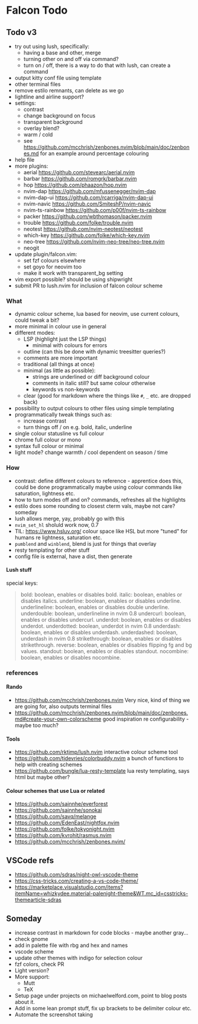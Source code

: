 # Falcon Todo

## Todo v3
- try out using lush, specifically:
  * having a base and other, merge
  * turning other on and off via command?
  * turn on / off, there is a way to do that with lush, can create a command
- output kitty conf file using template
- other terminal files
- remove estilo remnants, can delete as we go
- lightline and airline support?
- settings:
  * contrast
  * change background on focus
  * transparent background
  * overlay blend?
  * warm / cold
  * see https://github.com/mcchrish/zenbones.nvim/blob/main/doc/zenbones.md for an example around percentage colouring
- help file
- more plugins:
  * aerial https://github.com/stevearc/aerial.nvim
  * barbar https://github.com/romgrk/barbar.nvim
  * hop https://github.com/phaazon/hop.nvim
  * nvim-dap https://github.com/mfussenegger/nvim-dap
  * nvim-dap-ui https://github.com/rcarriga/nvim-dap-ui
  * nvim-navic https://github.com/SmiteshP/nvim-navic
  * nvim-ts-rainbow https://github.com/p00f/nvim-ts-rainbow
  * packer https://github.com/wbthomason/packer.nvim
  * trouble https://github.com/folke/trouble.nvim
  * neotest https://github.com/nvim-neotest/neotest
  * which-key https://github.com/folke/which-key.nvim
  * neo-tree https://github.com/nvim-neo-tree/neo-tree.nvim
  * neogit
- update plugin/falcon.vim:
  * set fzf colours elsewhere
  * set goyo for neovim too
  * make it work with transparent_bg setting
- vim export possible? should be using shipwright
- submit PR to lush.nvim for inclusion of falcon colour scheme

### What
- dynamic colour scheme, lua based for neovim, use current colours, could tweak a bit?
- more minimal in colour use in general
- different modes:
  * LSP (highlight just the LSP things)
    + minimal with colours for errors
  * outline (can this be done with dynamic treesitter queries?)
  * comments are more important
  * traditional (all things at once)
  * minimal (as little as possible):
    + strings are underlined or diff background colour
    + comments in italic still? but same colour otherwise
    + keywords vs non-keywords
  * clear (good for markdown where the things like `#`, `_` etc. are dropped back)
- possibility to output colours to other files using simple templating
- programmatically tweak things such as:
  * increase contrast
  * turn things off / on e.g. bold, italic, underline
- single colour statusline vs full colour
- chrome full colour or mono
- syntax full colour or minimal
- light mode? change warmth / cool dependent on season / time

### How
- contrast: define different colours to reference - apprentice does this, could be done programmatically maybe using colour commands like saturation, lightness etc.
- how to turn modes off and on? commands, refreshes all the highlights
- estilo does some rounding to closest cterm vals, maybe not care? someday
- lush allows merge, yay, probably go with this
- `nvim_set_hl` sholuld work now, 0.7
- TIL: https://www.hsluv.org/ colour space like HSL but more "tuned" for humans re lightness, saturation etc.
- `pumblend` and `winblend`, blend is just for things that overlay
- resty templating for other stuff
- config file is external, have a dist, then generate

#### Lush stuff
special keys:
> bold:          boolean, enables or disables bold.
> italic:        boolean, enables or disables italics.
> underline:     boolean, enables or disables underline.
> underlineline: boolean, enables or disables double underline.
> underdouble:   boolean, underlineline in nvim 0.8
> undercurl:     boolean, enables or disables undercurl.
> underdot:      boolean, enables or disables underdot.
> underdotted:   boolean, underdot in nvim 0.8
> underdash:     boolean, enables or disables underdash.
> underdashed:   boolean, underdash in nvim 0.8
> strikethrough: boolean, enables or disables strikethrough.
> reverse:       boolean, enables or disables flipping fg and bg values.
> standout:      boolean, enables or disables standout.
> nocombine:     boolean, enables or disables nocombine.

### references
#### Rando
- https://github.com/mcchrish/zenbones.nvim Very nice, kind of thing we are going for, also outputs terminal files
- https://github.com/mcchrish/zenbones.nvim/blob/main/doc/zenbones.md#create-your-own-colorscheme good inspiration re configurability - maybe too much?

#### Tools
- https://github.com/rktjmp/lush.nvim interactive colour scheme tool
- https://github.com/tjdevries/colorbuddy.nvim a bunch of functions to help with creating schemes
- https://github.com/bungle/lua-resty-template lua resty templating, says html but maybe other?

#### Colour schemes that use Lua or related
- https://github.com/sainnhe/everforest
- https://github.com/sainnhe/sonokai
- https://github.com/savq/melange
- https://github.com/EdenEast/nightfox.nvim
- https://github.com/folke/tokyonight.nvim
- https://github.com/kvrohit/rasmus.nvim
- https://github.com/mcchrish/zenbones.nvim/

## VSCode refs
- https://github.com/sdras/night-owl-vscode-theme
- https://css-tricks.com/creating-a-vs-code-theme/
- https://marketplace.visualstudio.com/items?itemName=whizkydee.material-palenight-theme&WT.mc_id=csstricks-themearticle-sdras

## Someday
* increase contrast in markdown for code blocks - maybe another gray...
* check gnome
* add in palette file with rbg and hex and names
* vscode scheme
* update other themes with indigo for selection colour
* fzf colors, check PR
* Light version?
* More support:
  * Mutt
  * TeX
* Setup page under projects on michaelwelford.com, point to blog posts about it.
* Add in some lean prompt stuff, fix up brackets to be delimiter colour etc.
* Automate the screenshot taking
